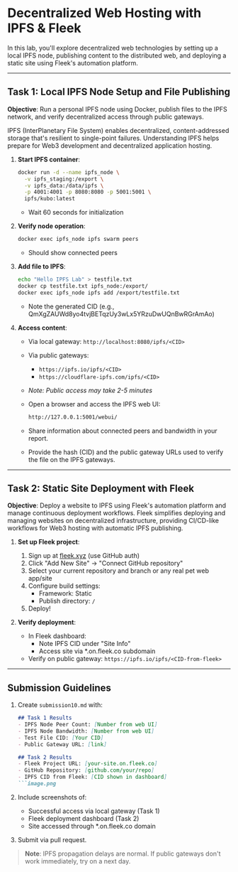 # Decentralized Web Hosting with IPFS & Fleek

In this lab, you'll explore decentralized web technologies by setting up a local IPFS node, publishing content to the distributed web, and deploying a static site using Fleek's automation platform.

---

## Task 1: Local IPFS Node Setup and File Publishing

**Objective**: Run a personal IPFS node using Docker, publish files to the IPFS network, and verify decentralized access through public gateways.

IPFS (InterPlanetary File System) enables decentralized, content-addressed storage that's resilient to single-point failures. Understanding IPFS helps prepare for Web3 development and decentralized application hosting.

1. **Start IPFS container**:

   ```bash
   docker run -d --name ipfs_node \
     -v ipfs_staging:/export \
     -v ipfs_data:/data/ipfs \
     -p 4001:4001 -p 8080:8080 -p 5001:5001 \
     ipfs/kubo:latest
   ```

   - Wait 60 seconds for initialization

2. **Verify node operation**:

   ```bash
   docker exec ipfs_node ipfs swarm peers
   ```

   - Should show connected peers

3. **Add file to IPFS**:

   ```bash
   echo "Hello IPFS Lab" > testfile.txt
   docker cp testfile.txt ipfs_node:/export/
   docker exec ipfs_node ipfs add /export/testfile.txt
   ```

   - Note the generated CID (e.g., QmXgZAUWd8yo4tvjBETqzUy3wLx5YRzuDwUQnBwRGrAmAo)

4. **Access content**:
   - Via local gateway: `http://localhost:8080/ipfs/<CID>`
   - Via public gateways:
     - `https://ipfs.io/ipfs/<CID>`
     - `https://cloudflare-ipfs.com/ipfs/<CID>`
   - *Note: Public access may take 2-5 minutes*
   - Open a browser and access the IPFS web UI:

     ```sh
     http://127.0.0.1:5001/webui/
     ```

   - Share information about connected peers and bandwidth in your report.
   - Provide the hash (CID) and the public gateway URLs used to verify the file on the IPFS gateways.

---

## Task 2: Static Site Deployment with Fleek

**Objective**: Deploy a website to IPFS using Fleek's automation platform and manage continuous deployment workflows. Fleek simplifies deploying and managing websites on decentralized infrastructure, providing CI/CD-like workflows for Web3 hosting with automatic IPFS publishing.

1. **Set up Fleek project**:
   1. Sign up at [fleek.xyz](https://fleek.xyz/) (use GitHub auth)
   2. Click "Add New Site" → "Connect GitHub repository"
   3. Select your current repository and branch or any real pet web app/site
   4. Configure build settings:
      - Framework: Static
      - Publish directory: `/`
   5. Deploy!

2. **Verify deployment**:
   - In Fleek dashboard:
     - Note IPFS CID under "Site Info"
     - Access site via *.on.fleek.co subdomain
   - Verify on public gateway:
     `https://ipfs.io/ipfs/<CID-from-fleek>`

---

## Submission Guidelines

1. Create `submission10.md` with:

   ```markdown
   ## Task 1 Results
   - IPFS Node Peer Count: [Number from web UI]
   - IPFS Node Bandwidth: [Number from web UI]
   - Test File CID: [Your CID]
   - Public Gateway URL: [link]

   ## Task 2 Results
   - Fleek Project URL: [your-site.on.fleek.co]
   - GitHub Repository: [github.com/your/repo]
   - IPFS CID from Fleek: [CID shown in dashboard]
   ```image.png

2. Include screenshots of:
   - Successful access via local gateway (Task 1)
   - Fleek deployment dashboard (Task 2)
   - Site accessed through *.on.fleek.co domain

3. Submit via pull request.

> **Note**: IPFS propagation delays are normal. If public gateways don't work immediately, try on a next day.
